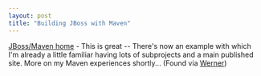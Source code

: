 ```yaml
---
layout: post
title: "Building JBoss with Maven"
---
```




<a href="http://monkeymachine.ath.cx/jboss/">JBoss/Maven home</a> - This is great -- There's now an example with which I'm already a little familiar having lots of subprojects and a main published site. More on my Maven experiences shortly... (Found via <a href="http://www.shiftat.com/blog/page/werner/20030706#jboss_maven_build">Werner</a>)


